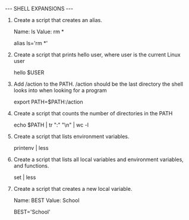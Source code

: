 --- SHELL EXPANSIONS ---

1. Create a script that creates an alias.

	Name: ls
	Value: rm *

	alias ls='rm *'

2. Create a script that prints hello user, where user is the current Linux user

	hello $USER

3. Add /action to the PATH. /action should be the last directory the shell looks into when looking for a program

	export PATH=$PATH:/action

4. Create a script that counts the number of directories in the PATH

	echo $PATH | tr ":" "\n" | wc -l

5. Create a script that lists environment variables.

	printenv | less

6. Create a script that lists all local variables and environment variables, and functions.

	set | less

7. Create a script that creates a new local variable.

	Name: BEST
	Value: School 


	BEST='School'



